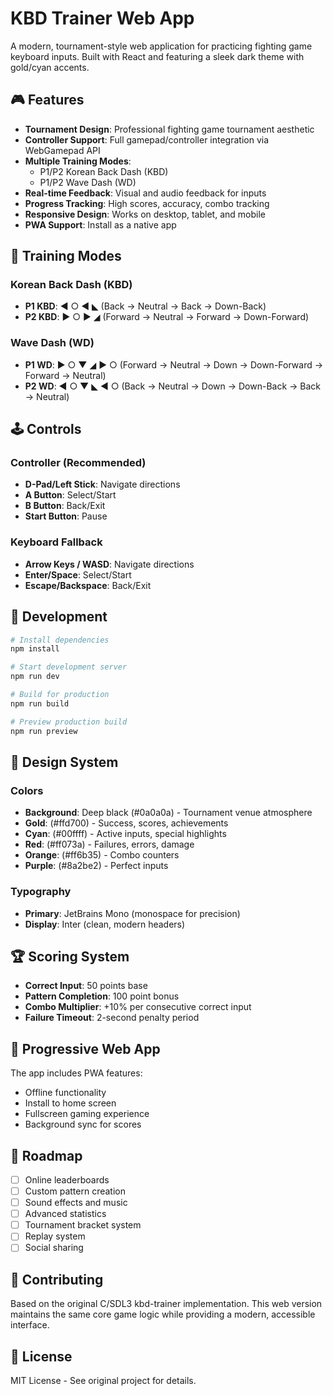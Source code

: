 # KBD Trainer Web App

A modern, tournament-style web application for practicing fighting game keyboard inputs. Built with React and featuring a sleek dark theme with gold/cyan accents.

## 🎮 Features

- **Tournament Design**: Professional fighting game tournament aesthetic
- **Controller Support**: Full gamepad/controller integration via WebGamepad API
- **Multiple Training Modes**:
  - P1/P2 Korean Back Dash (KBD)
  - P1/P2 Wave Dash (WD)
- **Real-time Feedback**: Visual and audio feedback for inputs
- **Progress Tracking**: High scores, accuracy, combo tracking
- **Responsive Design**: Works on desktop, tablet, and mobile
- **PWA Support**: Install as a native app

## 🎯 Training Modes

### Korean Back Dash (KBD)
- **P1 KBD**: ◄ ○ ◄ ◣ (Back → Neutral → Back → Down-Back)
- **P2 KBD**: ► ○ ► ◢ (Forward → Neutral → Forward → Down-Forward)

### Wave Dash (WD)
- **P1 WD**: ► ○ ▼ ◢ ► ○ (Forward → Neutral → Down → Down-Forward → Forward → Neutral)
- **P2 WD**: ◄ ○ ▼ ◣ ◄ ○ (Back → Neutral → Down → Down-Back → Back → Neutral)

## 🕹️ Controls

### Controller (Recommended)
- **D-Pad/Left Stick**: Navigate directions
- **A Button**: Select/Start
- **B Button**: Back/Exit
- **Start Button**: Pause

### Keyboard Fallback
- **Arrow Keys / WASD**: Navigate directions
- **Enter/Space**: Select/Start
- **Escape/Backspace**: Back/Exit

## 🚀 Development

```bash
# Install dependencies
npm install

# Start development server
npm run dev

# Build for production
npm run build

# Preview production build
npm run preview
```

## 🎨 Design System

### Colors
- **Background**: Deep black (#0a0a0a) - Tournament venue atmosphere
- **Gold**: (#ffd700) - Success, scores, achievements
- **Cyan**: (#00ffff) - Active inputs, special highlights
- **Red**: (#ff073a) - Failures, errors, damage
- **Orange**: (#ff6b35) - Combo counters
- **Purple**: (#8a2be2) - Perfect inputs

### Typography
- **Primary**: JetBrains Mono (monospace for precision)
- **Display**: Inter (clean, modern headers)

## 🏆 Scoring System

- **Correct Input**: 50 points base
- **Pattern Completion**: 100 point bonus
- **Combo Multiplier**: +10% per consecutive correct input
- **Failure Timeout**: 2-second penalty period

## 📱 Progressive Web App

The app includes PWA features:
- Offline functionality
- Install to home screen
- Fullscreen gaming experience
- Background sync for scores

## 🎯 Roadmap

- [ ] Online leaderboards
- [ ] Custom pattern creation
- [ ] Sound effects and music
- [ ] Advanced statistics
- [ ] Tournament bracket system
- [ ] Replay system
- [ ] Social sharing

## 🤝 Contributing

Based on the original C/SDL3 kbd-trainer implementation. This web version maintains the same core game logic while providing a modern, accessible interface.

## 📄 License

MIT License - See original project for details.
